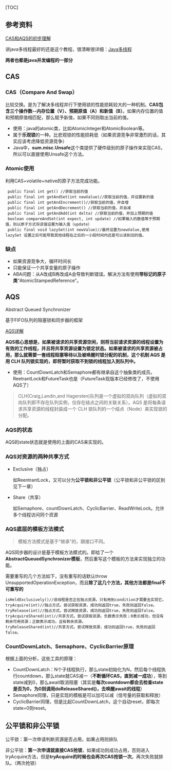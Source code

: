 [TOC]

## 参考资料

[CAS和AQS的初步理解](https://blog.csdn.net/u010862794/article/details/72892300)

讲java多线程最好的还是这个教程，很清晰很详细：[Java多线程](https://github.com/Snailclimb/JavaGuide/blob/master/docs/java/Multithread)

**两者也都是java并发编程的一部分**

## CAS

### CAS（Compare And Swap）

比较交换。是为了解决多线程并行下使用锁的性能损耗较大的一种机制。**CAS包含三个操作数--内存位置（V）、预期原值（A）和新值（B）**。如果内存位置的值和预期原值相匹配，那么赋予新值，如果不同则取出当前的值。

- 使用：java的atomic类，比如AtomicInteger和AtomicBoolean等。
- 属于**乐观锁**的一种。比悲观锁的性能损耗低（如果资源竞争非常激烈的话，其实应该考虑降低资源竞争）
- Java中，**sum.misc.Unsafe**这个类提供了硬件级别的原子操作来实现CAS，所以可以直接使用Unsafe这个方法。

### Atomic使用

利用CAS+volatile+native的原子方法完成功能。

 ```
  public final int get() //获取当前的值
  public final int getAndSet(int newValue)//获取当前的值，并设置新的值
  public final int getAndIncrement()//获取当前的值，并自增
  public final int getAndDecrement() //获取当前的值，并自减
  public final int getAndAdd(int delta) //获取当前的值，并加上预期的值
  boolean compareAndSet(int expect, int update) //如果输入的数值等于预期值，则以原子方式将该值设置为输入值（update）
  public final void lazySet(int newValue)//最终设置为newValue,使用 lazySet 设置之后可能导致其他线程在之后的一小段时间内还是可以读到旧的值。
 ```

### 缺点

- 如果资源竞争大，循环时间长
- 只能保证一个共享变量的原子操作
- ABA问题：从A改成B再改成A会导致判断错误。解决方法有使用**带标记的原子类**“AtomicStampedReference”。

## AQS

Abstract Queued Synchronizer

基于FIFO队列的阻塞锁和同步器的框架

[AQS详解](https://github.com/Snailclimb/JavaGuide/blob/master/docs/java/Multithread/AQS.md)

**AQS核心思想是，如果被请求的共享资源空闲，则将当前请求资源的线程设置为有效的工作线程，并且将共享资源设置为锁定状态。如果被请求的共享资源被占用，那么就需要一套线程阻塞等待以及被唤醒时锁分配的机制，这个机制 AQS 是用 CLH 队列锁实现的，即将暂时获取不到锁的线程加入到队列中。**

- 使用：CountDownLatch和Semaphore都有继承自这个抽象类的成员。ReetrantLock和FutureTask也是（FutureTask现版本已经修改了，不使用AQS了）

> CLH(Craig,Landin,and Hagersten)队列是一个虚拟的双向队列（虚拟的双向队列即不存在队列实例，仅存在结点之间的关联关系）。AQS 是将每条请求共享资源的线程封装成一个 CLH 锁队列的一个结点（Node）来实现锁的分配。

### AQS的状态

AQS的state状态就是使用的上面的CAS来实现的。

### AQS对资源的两种共享方式

- Exclusive（独占）

  如ReentrantLock，又可以分为**公平锁和非公平锁**（公平锁和非公平锁的区别见下一章）

- Share（共享）

  如Semaphore、countDownLatch、CyclicBarrier、ReadWriteLock。允许多个线程访问同个资源

### AQS底层的模板方法模式

> 模板方法模式是基于“继承”的，跟接口不同。

AQS同步器的设计是基于模板方法模式的。即给了一个**AbstractQueuedSynchronizer模板**，然后重写这个模板的方法来实现独立的功能。

需要重写的几个方法如下，没有重写的话默认throw UnsupportedOperationException，而且**除了这几个方法，其他方法都是final不可重写的**

```
isHeldExclusively()//该线程是否正在独占资源。只有用到condition才需要去实现它。
tryAcquire(int)//独占方式。尝试获取资源，成功则返回true，失败则返回false。
tryRelease(int)//独占方式。尝试释放资源，成功则返回true，失败则返回false。
tryAcquireShared(int)//共享方式。尝试获取资源。负数表示失败；0表示成功，但没有剩余可用资源；正数表示成功，且有剩余资源。
tryReleaseShared(int)//共享方式。尝试释放资源，成功则返回true，失败则返回false。
```

### CountDownLatch、Semaphore、CyclicBarrier原理

根据上面的分析，这些工具的原理：

- CountDownLatch：N个子线程执行，那么state初始化为N，然后每个线程执行countdown，那么state就CAS减一（**不断循环CAS，直到减一成功**），等到state减到0，那么await取消阻塞（其实是**每次countdown都会去检查state是否为0，为0则调用doReleaseShared()，去唤醒await的线程**）
- Semaphore同理，只是实现的模板是可以加可以减（信号量的获取和释放）
- CyclicBarrier同理，但是比起CountDownLatch，这个自动reset，即每次state=0则reset。

## 公平锁和非公平锁

公平锁：第一次申请判断资源是否占用，如果占用则排队

非公平锁：**第一次申请就直接CAS抢锁**，如果成功则成功占用，否则进入tryAcquire方法，但是**tryAcquire的时候也会再次CAS抢锁一次**。再次失败就排队。（两次抢锁）